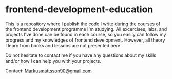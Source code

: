 # frontend-development-education
This is a repository where I publish the code I write during the courses of the frontend development programme I'm studying. All excercises, labs, and projects I've done can be found in each course, so you easily can follow my progress and my knowledges of frontend development. However, all theory I learn from books and lessons are not presented here.

Do not hesitate to contact me if you have any questions about my skills and/or how I can help you with your projects. 

Contact: Markusmattsson90@gmail.com

